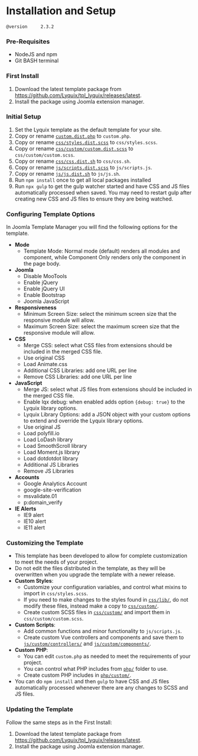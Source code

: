 # Installation and Setup

`@version     2.3.2`

### Pre-Requisites

  * NodeJS and npm
  * Git BASH terminal

### First Install

  1. Download the latest template package from https://github.com/Lyquix/tpl_lyquix/releases/latest.
  2. Install the package using Joomla extension manager.

### Initial Setup

  1. Set the Lyquix template as the default template for your site.
  2. Copy or rename [`custom.dist.php`](../custom.dist.php) to `custom.php`.
  3. Copy or rename [`css/styles.dist.scss`](../css/styles.dist.scss) to `css/styles.scss`.
  4. Copy or rename [`css/custom/custom.dist.scss`](../css/custom/custom.dist.scss) to `css/custom/custom.scss`.
  5. Copy or rename [`css/css.dist.sh`](../css/css.dist.sh) to `css/css.sh`.
  6. Copy or rename [`js/scripts.dist.scss`](../js/scripts.dist.scss) to `js/scripts.js`.
  7. Copy or rename [`js/js.dist.sh`](../js/js.dist.sh) to `js/js.sh`.
  8. Run `npm install` once to get all local packages installed
  9. Run `npx gulp` to get the gulp watcher started and have CSS and JS files automatically processed when saved. You may need to restart gulp after creating new CSS and JS files to ensure they are being watched.

### Configuring Template Options

In Joomla Template Manager you will find the following options for the template.

  * **Mode**
    * Template Mode: Normal mode (default) renders all modules and component, while Component Only renders only the component in the page body.
  * **Joomla**
    * Disable MooTools
    * Enable jQuery
    * Enable jQuery UI
    * Enable Bootstrap
    * Joomla JavaScript
  * **Responsiveness**
    * Minimum Screen Size: select the minimum screen size that the responsive module will allow.
    * Maximum Screen Size: select the maximum screen size that the responsive module will allow.
  * **CSS**
    * Merge CSS: select what CSS files from extensions should be included in the merged CSS file.
    * Use original CSS
    * Load Animate.css
    * Additional CSS Libraries: add one URL per line
    * Remove CSS Libraries: add one URL per line
  * **JavaScript**
    * Merge JS: select what JS files from extensions should be included in the merged CSS file.
    * Enable lqx debug: when enabled adds option `{debug: true}` to the Lyquix library options.
    * Lyquix Library Options: add a JSON object with your custom options to extend and override the Lyquix library options.
    * Use original JS
    * Load polyfill.io
    * Load LoDash library
    * Load SmoothScroll library
    * Load Moment.js library
    * Load dotdotdot library
    * Additional JS Libraries
    * Remove JS Libraries
  * **Accounts**
    * Google Analytics Account
    * google-site-verification
    * msvalidate.01
    * p:domain_verify
  * **IE Alerts**
    * IE9 alert
    * IE10 alert
    * IE11 alert

### Customizing the Template

  * This template has been developed to allow for complete customization to meet the needs of your project.
  * Do not edit the files distributed in the template, as they will be overwritten when you upgrade the template with a newer release.
  * **Custom Styles**:
    * Customize your configuration variables, and control what mixins to import in `css/styles.scss`.
    * If you need to make changes to the styles found in [`css/lib/`](../css/lib/), do not modify these files, instead make a copy to [`css/custom/`](../css/custom/).
    * Create custom SCSS files in [`css/custom/`](../css/custom/) and import them in `css/custom/custom.scss`.
  * **Custom Scripts**:
    * Add common functions and minor functionality to `js/scripts.js`.
    * Create custom Vue controllers and components and save them to [`js/custom/controllers/`](../js/custom/controllers/) and [`js/custom/components/`](../js/custom/components/).
  * **Custom PHP**:
    * You can edit `custom.php` as needed to meet the requirements of your project.
    * You can control what PHP includes from [`php/`](../php/) folder to use.
    * Create custom PHP includes in [`php/custom/`](../php/custom/).
  * You can do `npm install` and then `gulp` to have CSS and JS files automatically processed whenever there are any changes to SCSS and JS files.


### Updating the Template

Follow the same steps as in the First Install:

  1. Download the latest template package from https://github.com/Lyquix/tpl_lyquix/releases/latest.
  2. Install the package using Joomla extension manager.

